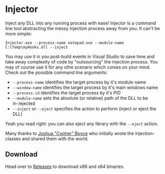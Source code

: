 Injector
========

Inject any DLL into any running process with ease! Injector is a command line tool abstracting the messy injection process away from you. It can't be more simple:

`Injector.exe --process-name notepad.exe --module-name C:\Temp\myHooks.dll --inject`

You may use it in you post-build events in Visual Studio to save time and take away complexity of code by "outsourcing" the injection process. You may of course use it for any othe scenario which comes on your mind. Check out the possible command line arguments:

* `--process-name` identifies the target process by it's module name
* `--window-name` identifies the target process by it's main windows name
* `--process-id` identifies the target process by it's PID
* `--module-name` sets the absolute (or relative) path of the DLL to be in-/ejected
* `--inject` or `--eject` specifies the action to perform (inject or eject the DLL)

Yeah you read right: you can also eject any library with the `--eject` action.

Many thanks to [Joshua "Cypher" Boyce][raptor] who initially wrote the injection-classes and shared them with the world. 

  [raptor]: http://www.raptorfactor.com/  "The Raptor Factor"

Download
--------
Head over to [Releases](https://github.com/nefarius/Injector/releases/latest) to download x86 and x64 binaries.
